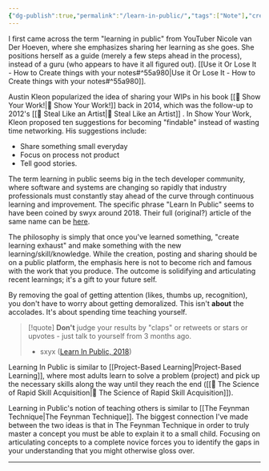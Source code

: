 ```yaml
---
{"dg-publish":true,"permalink":"/learn-in-public/","tags":["Note"],"created":"2024-04-30T21:09:13.055-03:00","updated":"2024-04-30T21:22:40.024-03:00"}
---
```


I first came across the term "learning in public" from YouTuber Nicole van Der Hoeven, where she emphasizes sharing her learning as she goes. She positions herself as a guide (merely a few steps ahead in the process), instead of a guru (who appears to have it all figured out). [[Use it Or Lose It - How to Create things with your notes#^55a980\|Use it Or Lose It - How to Create things with your notes#^55a980]]. 

Austin Kleon popularized the idea of sharing your WIPs in his book [[📘 Show Your Work!\|📘 Show Your Work!]] back in 2014, which was the follow-up to 2012's [[📘 Steal Like an Artist\|📘 Steal Like an Artist]] . In Show Your Work, Kleon proposed ten suggestions for becoming "findable" instead of wasting time networking. His suggestions include: 
- Share something small everyday
- Focus on process not product
- Tell good stories. 

The term learning in public seems big in the tech developer community, where software and systems are changing so rapidly that industry professionals must constantly stay ahead of the curve through continuous learning and improvement. The specific phrase "Learn In Public" seems to have been coined by swyx around 2018. Their full (original?) article of the same name can be [here](https://www.swyx.io/learn-in-public).  

The philosophy is simply that once you've learned something, "create learning exhaust" and make something with the new learning/skill/knowledge. While the creation, posting and sharing should be on a public platform, the emphasis here is not to become rich and famous with the work that you produce. The outcome is solidifying and articulating recent learnings; it's a gift to your future self.

By removing the goal of getting attention (likes, thumbs up, recognition), you don't have to worry about getting demoralized. This isn't **about** the accolades. It's about spending time teaching yourself.

>[!quote] **Don't** judge your results by "claps" or retweets or stars or upvotes - just talk to yourself from 3 months ago.
>- sxyx ([Learn In Public, 2018](https://www.swyx.io/learn-in-public))

Learning In Public is similar to [[Project-Based Learning\|Project-Based Learning]], where most adults learn to solve a problem (project) and pick up the necessary skills along the way until they reach the end ([[📘 The Science of Rapid Skill Acquisition\|📘 The Science of Rapid Skill Acquisition]]).  

Learning in Public's notion of teaching others is similar to [[The Feynman Technique\|The Feynman Technique]]. The biggest connection I've made between the two ideas is that in The Feynman Technique in order to truly master a concept you must be able to explain it to a small child. Focusing on articulating concepts to a complete novice forces you to identify the gaps in your understanding that you might otherwise gloss over. 



---
